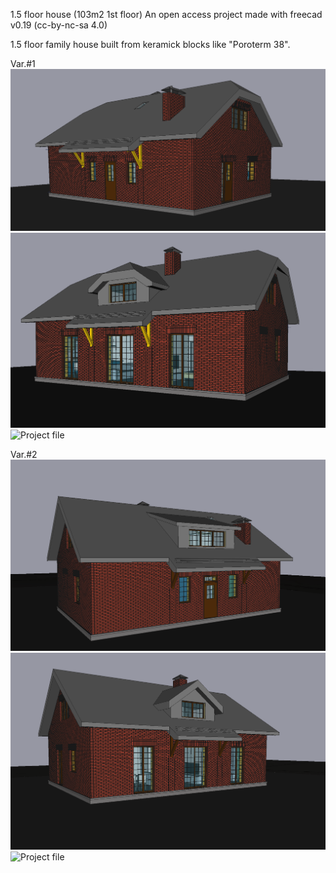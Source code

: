 1.5 floor house (103m2 1st floor)
An open access project made with freecad v0.19 (cc-by-nc-sa 4.0)

1.5 floor family house built from keramick blocks like "Poroterm 38".

Var.#1
![plot](./f3d_1.png)
![plot](./f3d_2.png)
![Project file](./2bedr_dev_140222_mod5.FCStd)

Var.#2
![plot](./ne2-3d.png)
![plot](./sw2-3d.png)
![Project file](./2bedr_dev_150222_mod6-2.FCStd)

